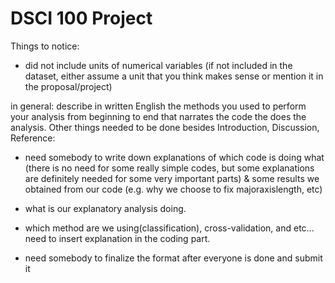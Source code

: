 # DSCI 100 Project

Things to notice:
- did not include units of numerical variables (if not included in the dataset, either assume a unit that you think makes sense or mention it in the proposal/project)


in general: describe in written English the methods you used to perform your analysis from beginning to end that narrates the code the does the analysis.
Other things needed to be done besides Introduction, Discussion, Reference:

- need somebody to write down explanations of which code is doing what (there is no need for some really simple codes, but some explanations are definitely needed for some very important parts) & some results we obtained from our code (e.g. why we choose to fix majoraxislength, etc)

- what is our explanatory analysis doing.

- which method are we using(classification), cross-validation, and etc... need to insert explanation in the coding part.





- need somebody to finalize the format after everyone is done and submit it
